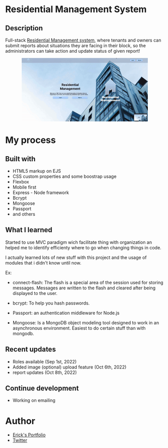 
# Residential Management System

## Description 

Full-stack  [Residential Management system](https://residentialmanagement.cyclic.app), where tenants and owners can submit reports about situations they are facing in their block, so the administrators can take action and update status of given report!

<p align='center'>
<a href="https://residentialmanagement.cyclic.app" target='_blank'><img src='./public/images/rmg.gif' alt="gift of the website"></a>
</p>

# My process

## Built with

- HTML5 markup on EJS
- CSS custom properties and some boostrap usage
- Flexbox
- Mobile first
- Express - Node framework
- Bcrypt
- Mongoose
- Passport
- and others

## What I learned

Started to use MVC paradigm wich facilitate thing with organization an helped me to identify efficienty where to go when changing things in code.

I actually learned lots of new stuff with this project and the usage of modules that i didn't know until now.

Ex:
- connect-flash: The flash is a special area of the session used for storing messages. Messages are written to the flash and cleared after being displayed to the user. 

- bcrypt: To help you hash passwords.

- Passport: an authentication middleware for Node.js

- Mongoose: Is a MongoDB object modeling tool designed to work in an asynchronous environment. Easiest to do certain stuff than with mongodb.

## Recent updates

- Roles available (Sep 1st, 2022)
- Added image (optional) upload feature (Oct 6th, 2022)
- report updates (Oct 8th, 2022)

## Continue development

- Working on emailing

# Author

- [Erick's Portfolio](https://erickfelix.com/)
- [Twitter](https://twitter.com/efs0_code)
